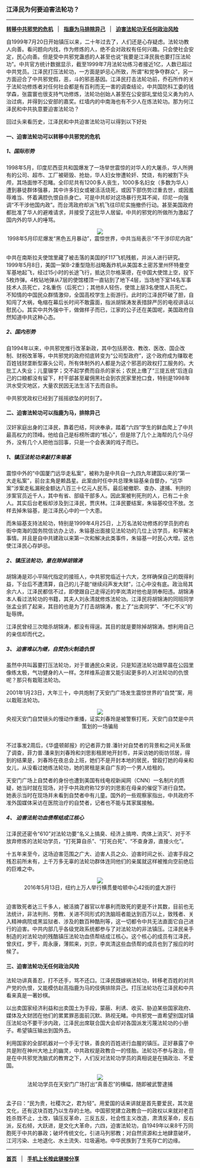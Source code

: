 ### 江泽民为何要迫害法轮功？

---

[<b>转移中共邪党的危机</b>](#一迫害法轮功可以转移中共邪党的危机) &nbsp;&nbsp;|&nbsp;&nbsp; [<b>指鹿为马排除异己</b>](#二迫害法轮功可以指鹿为马排除异己) &nbsp;&nbsp;|&nbsp;&nbsp; [<b>迫害法轮功无任何政治风险</b>](#三迫害法轮功无任何政治风险)

自1999年7月20日开始镇压以来，二十年过去了，人们还是心存疑虑。法轮功教人向善。看问题向内找，作为修炼的人，绝不会对政权有任何兴趣。只会使社会安定，民心向善。但是受中共邪党蛊惑的人甚至也说“我要是江泽民我也要打压法轮功”。中共官方统计数据显示，截至1999年7月法轮功练习者接近1亿，人数已超过中共党员。江泽民打压法轮功，一方面是妒忌心所致，所谓“和党争夺群众”，另一方面迎合了中共邪党假，恶，斗的邪恶基因。江泽民打击法轮功前，乔石所作的关于法轮功修炼者对任何社会都是有百利而无一害的调查结论，中共国防科工委的钱学森，张震寰也很支持气功修炼，法轮功创始人甚至在公安部礼堂给见义勇为的人治过病，并得到公安部的嘉奖。红墙内的中南海也有不少人在炼法轮功。那为何江泽民和中共执意要迫害法轮功？

回过头来看历史，江泽民和中共迫害法轮功可以得到以下好处

#### 一、迫害法轮功可以转移中共邪党的危机

##### 1、国际形势

1998年5月，印度尼西亚共和国爆发了一场举世震惊的对华人的大屠杀，华人所拥有的公司、超市、工厂被砸毁、抢劫，华人妇女惨遭轮奸、焚烧，有的被割下头颅，其场面惨不忍睹。全印尼共有1200多人丧生，1000多名妇女（多数为华人）遭到暴徒群体强暴，其中许多妇女或被活活烧死，或因下部伤势过重去世，或因羞辱难当、怀着满腔仇恨自杀身亡。可是中共却对这场暴行充耳不闻，印尼一向强调“不干涉他国内政”。而台湾政府却派飞机飞往印尼实施撤侨行动。甚至美国政府都批准了华人的避难请求，并接受了这批华人居留。中共的邪党的所做所为激起了国内外的华人的唾骂。
<div align="center">
<img src="http://i.epochtimes.com/assets/uploads/2014/01/1401191841582583.jpg"/><br/>
1998年5月印尼爆发“黑色五月暴动”，震惊世界，中共当局表示“不干涉印尼内政”
</div><br/>

中共在南斯拉夫使馆里藏了被击落的美国的F117飞机残骸，并派人进行研究。1999年5月8日，美国一架B-2重型隐形战略轰炸机从美国本土密苏里州怀特曼空军基地起飞，经过15小时的长途飞行，抵达贝尔格莱德，在中国大使馆上空，投下5枚炸弹。4枚钻地弹从7层的使馆楼顶一直钻到了地下4层，当场地下室14名军事技术人员死亡，2名重伤（后死亡）；其他8人轻伤，使馆上层3名使馆人员死亡。不知情的中国民众群情激仰，全国高校学生上街游行。此时的江泽民吓破了胆，自知闯了大祸，龟缩在幕后长时间不敢露面，指派胡锦涛发表措辞严厉的电视讲话以慰民心。其实中共外强中干，做做样子而已，江家的公子还在美国呢，美国政府自然知道中共这种心态。

##### 2、国内形势

自1994年以来，中共邪党推行改革新政，其中包括房改、教改、医改、国企改制、财税改革等，中共邪党的政府彻底转变为“公司型政府”，这个政府成为赚取老百姓钱财垄断型寡头公司，所有体制外的人都是为这个邪恶的政权打工服务的。大批工人失业；儿童辍学；交不起学费而自杀的家长；农民上缴了“三提五统”后连自己的口粮都没有留下，村干部甚至雇佣黑社会到农民家里抢口食，特别是1998年洪水受灾地区，大量农民因无法生活下去而自杀。

中共邪党政权已经到了摇摇欲坠的时刻了。

#### 二、迫害法轮功可以指鹿为马，排除异己

汉奸家庭出身的江泽民，靠着巴结，阿谀奉承，踏着“六四”学生的鲜血爬上了中共最高权力的顶峰。他给自己是标榜所谓的“核心”，但是除了几个上海帮的几个马仔外，没有几个人把他当回事，只是一个会表演的戏子而已。

##### 1、镇压法轮功来敲打朱镕基

震惊中外的“中国厦门远华走私案”，被称为是中共自一九四九年建国以来的“第一大走私案”，前台主角是赖昌星。此案由时任中共总理朱镕基亲自督办，“远华案”涉案走私漏税金额达八百三十亿元人民币。最后被撤职、查办、逮捕、判刑的涉案官员近千人，其中有省、部级干部多人。因此案被判死刑的人，已有二十余人。其实后台老板却涉及到江泽民，贾庆林。江泽民要结案，朱镕基咬住不放。怎样去掉朱镕基，是江泽民心中的一个大患。

而朱镕基支持法轮功，特别是1999年4月25日，上万名法轮功修炼的学员到府右街中南海的国务院信访办上访，朱镕基出面接见法轮功的几位上访学员，和平解决事情。并且是自中共建政以来第一次和解决此类事件，朱镕基一时民心大增。这也使江泽民心存妒忌。

##### 2、镇压法轮功，意在除掉胡锦涛

胡锦涛是邓小平隔代指定的接班人，中共邪党临近十六大，怎样确保自己的既得利益，下台后不遭清算，自己的儿子能“继续闷声发大财”，江心中没有底。政治局其余六人，江泽民都信不过，即使跟自己走得近的李岚清对他也是阴奉阳违。胡锦涛本人看过法轮功的书籍，其夫人刘永清就修炼法轮功。江泽民将胡锦涛的同班同学张孟业抓了起来，其目的也是为了打击胡锦涛，套上了“出卖同学”、“不仁不义”的耻辱牌。

江泽民曾经三次暗杀胡锦涛，都没有得逞。其目的就是要除掉胡锦涛。想利用自己的亲信却而代之。

##### 3、 迫害难以为继，自焚伪火制造仇恨

虽然中共叫嚣要打压法轮功，对于普通民众来说，只是知道法轮功跟早晨在公园里像练太极，气功健身的人一样。怎样维系迫害又能引起更多的人对法轮功的仇恨呢？那只有栽赃法轮功。

2001年1月23日，大年三十，中共炮制了天安门广场发生震惊世界的“自焚”案，用以栽赃法轮功。
<div align="center">
<img src="http://i.epochtimes.com/assets/uploads/2014/01/1309112107291657-562x400.jpg"/><br/>
央视天安门自焚镜头的慢动作重播，证实刘春玲是被警察打死，天安门自焚是中共策划的一场骗局
</div><br/>

不过事发2周后，《华盛顿邮报》的记者菲力普.潘针对自焚者的背景和之间关系做了调查，菲力普.潘来到刘春玲和刘思影租房地开封市，并采访她的街坊邻居，得到的结果是，刘春玲在夜总会上班，她们不是开封本地的居民，曾殴打她的母亲和女儿，从没看过她练法轮功，她的房租是来自广东的一个男人给租的。

天安门广场上自焚者的身份也遭到美国有线电视新闻网（CNN）一名制片的质疑，她当时就在现场，对于中共政府称12岁的刘思影在母亲的催促下进行自焚。她表示当时在现场并未看到自焚者中有儿童。国外的一些观察家指出，中共政府不准外国媒体采访在医院治疗的自焚者，记者也不能与其家属接触。


##### 4、 迫害法轮功血债帮结成江核心

江泽民还密令“610”对法轮功要“名义上搞臭、经济上搞垮、肉体上消灭”、对于不放弃修炼的法轮功学员，“打死算自杀”、“打死白死”、“不查身源，直接火化”。

十五年来至今，这场迫害范围之广大、迫害人员之众、迫害时间之长、迫害手段之残忍前所未有，上千万多无辜的法轮功群体连同他们的亲属就这样被推向空前绝后的巨难之中。
<div align="center">
<img src="http://i.epochtimes.com/assets/uploads/2016/06/160513180234815-600x400.jpg"/><br/>
2016年5月13日，纽约上万人举行横贯曼哈顿中心42街的盛大游行
</div><br/>

迫害致死者达三千多人，被活摘了器官以牟暴利而致死的更是不计其数，目前也无法统计，非法判刑、劳教、关进不同形式的洗脑班者能达到百万以上，致残者、关入精神病院或黑监狱者、涉及的数百种酷刑等，这一切都令中共无法直面它自己进行的迫害。中共内部几乎各级党政系统都参与了对法轮功的非法镇压。江泽民亲手制造的对法轮功的残酷镇压法轮功血债帮结成江核心。这个核心的成员有江泽民，曾庆红，罗干，周永康，薄熙来，刘京，李岚清这些血债帮的成员也到了报应的时候了。

#### 三、迫害法轮功无任何政治风险

法轮功讲真善忍，打不还手，骂不还口。江泽民既嫁祸法轮功，转移老百姓的对共产党的仇恨，又能模仿赵高指鹿为马的伎俩排除异己。打压法轮功在江泽民和中共看来真是一著妙棋。

以出卖国家经济利益和出卖国土为手段，蒙蔽、利诱、收买、胁迫某些国家政府、媒体及大财团在他们的累累罪恶面前沉默、熟视无睹。中共邪党一直希望别国对镇压法轮功不要干涉内政，江泽民出席联合国大会却对各国派发污蔑法轮功的小册子。希望镇压输出到国外去。

利用国家的全部机器对一个手无寸铁，善良的百姓进行血腥的镇压。正好暴露了中共是附在神州大地上的幽灵，中共政权是政教合一的怪胎。法轮功不参与政治，但是在中共邪党洗脑式的教育之下，人们反对法轮功学员的真相说是在搞政治、不爱国。
<div align="center">
<img src="http://i.epochtimes.com/assets/uploads/2016/02/1509251034522320.jpg"/><br/>
 法轮功学员在天安门广场打出“真善忍”的横幅，随即被武警逮捕
</div><br/>

孟子曰：“民为贵，社稷次之，君为轻”。用爱国的话来讲就是首先要爱民，其次是文化，还有这块百姓乃以生存的土地。中国邪党建立政教合一的政权以来就对老百姓杀戮不止，土改，镇压反革命，三反五反，社会性主义改造，肃清反革命，反右派，反右倾，大跃进，是文化大革命，六四，迫害法轮功，自1949年以来8千万同胞死于中共的暴政；破坏传统文化，引进马列邪教；对自然资源和土地肆意破坏，江河污染、土地退化、水土流失、垃圾遍地。中华民族到了生死存亡的边缘。


---

[<b>首页</b>](../README.md) &nbsp;&nbsp;|&nbsp;&nbsp; [<b>手机上长按此链接分享</b>](#) 
